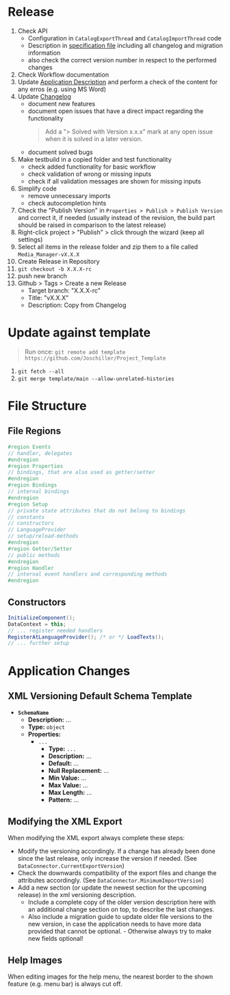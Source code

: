 # Release

1. Check API
   - Configuration in `CatalogExportThread` and `CatalogImportThread` code
   - Description in [specification file](./XML-API.md) including all changelog and migration information
   - also check the correct version number in respect to the performed changes
2. Check Workflow documentation
3. Update [Application Description](./docs/Application%20Description.md) and perform a check of the content for any erros (e.g. using MS Word)
4. Update [Changelog](./Changelog.md)
   - document new features
   - document open issues that have a direct impact regarding the functionality
     > Add a "> Solved with Version x.x.x" mark at any open issue when it is solved in a later version.
   - document solved bugs
5. Make testbuild in a copied folder and test functionality
   - check added functionality for basic workflow
   - check validation of wrong or missing inputs
   - check if all validation messages are shown for missing inputs
6. Simplify code
   - remove unnecessary imports
   - check autocompletion hints
7. Check the "Publish Version" in `Properties > Publish > Publish Version` and correct it, if needed (usually instead of the revision, the build part should be raised in comparison to the latest release)
8. Right-click project > "Publish" > click through the wizard (keep all settings)
9. Select all items in the release folder and zip them to a file called `Media_Manager-vX.X.X`
10. Create Release in Repository
11. `git checkout -b X.X.X-rc`
12. push new branch
13. Github > Tags > Create a new Release
    - Target branch: "X.X.X-rc"
    - Title: "vX.X.X"
    - Description: Copy from Changelog

# Update against template

> Run once: `git remote add template https://github.com/Joschiller/Project_Template`

1. `git fetch --all`
2. `git merge template/main --allow-unrelated-histories`

# File Structure

## File Regions

```c#
#region Events
// handler, delegates
#endregion
#region Properties
// bindings, that are also used as getter/setter
#endregion
#region Bindings
// internal bindings
#endregion
#region Setup
// private state attributes that do not belong to bindings
// constants
// constructors
// LanguageProvider
// setup/reload-methods
#endregion
#region Getter/Setter
// public methods
#endregion
#region Handler
// internal event handlers and corresponding methods
#endregion
```

## Constructors

```c#
InitializeComponent();
DataContext = this;
// ... register needed handlers
RegisterAtLanguageProvider(); /* or */ LoadTexts();
// ... further setup
```

# Application Changes

## XML Versioning Default Schema Template

- <b>`SchemaName`</b>
  - <b>Description:</b> ...
  - <b>Type:</b> `object`
  - <b>Properties:</b>
    - `...`
      - <b>Type:</b> `...`
      - <b>Description:</b> ...
      - <b>Default:</b> ...
      - <b>Null Replacement:</b> ...
      - <b>Min Value:</b> ...
      - <b>Max Value:</b> ...
      - <b>Max Length:</b> ...
      - <b>Pattern:</b> ...

## Modifying the XML Export

When modifying the XML export always complete these steps:

- Modify the versioning accordingly. If a change has already been done since the last release, only increase the version if needed. (See `DataConnector.CurrentExportVersion`)
- Check the downwards compatibility of the export files and change the attributes accordingly. (See `DataConnector.MinimumImportVersion`)
- Add a new section (or update the newest section for the upcoming release) in the xml versioning description.
  - Include a complete copy of the older version description here with an additional change section on top, to describe the last changes.
  - Also include a migration guide to update older file versions to the new version, in case the application needs to have more data provided that cannot be optional. - Otherwise always try to make new fields optional!

## Help Images

When editing images for the help menu, the nearest border to the shown feature (e.g. menu bar) is always cut off.
